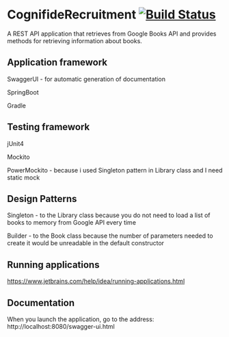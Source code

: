 # CognifideRecruitment [![Build Status](https://travis-ci.org/sloenthran/CognifideRecruitment.svg?branch=master)](https://travis-ci.org/sloenthran/CognifideRecruitment)
A REST API application that retrieves from Google Books API and provides methods for retrieving information about books.

## Application framework
SwaggerUI - for automatic generation of documentation

SpringBoot

Gradle

## Testing framework
jUnit4

Mockito

PowerMockito - because i used Singleton pattern in Library class and I need static mock

## Design Patterns
Singleton - to the Library class because you do not need to load a list of books to memory from Google API every time

Builder - to the Book class because the number of parameters needed to create it would be unreadable in the default constructor

## Running applications
https://www.jetbrains.com/help/idea/running-applications.html

## Documentation
When you launch the application, go to the address: http://localhost:8080/swagger-ui.html
